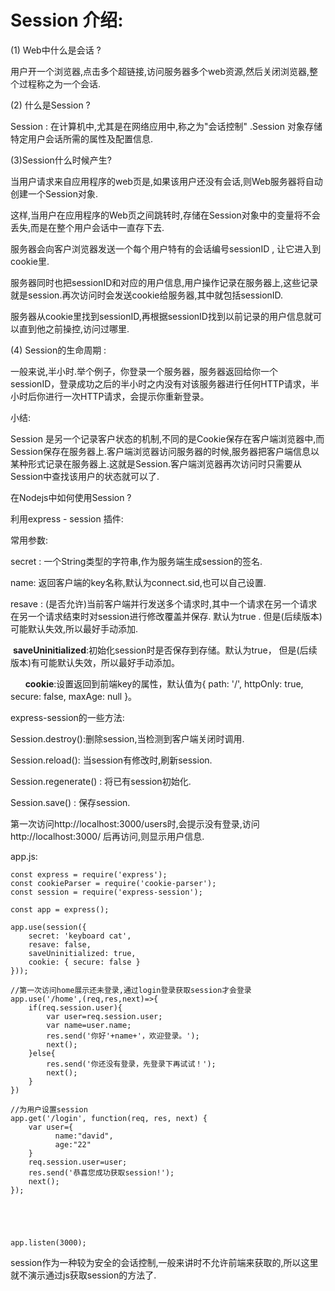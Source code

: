# Session 介绍:

(1) Web中什么是会话 ?

 用户开一个浏览器,点击多个超链接,访问服务器多个web资源,然后关闭浏览器,整个过程称之为一个会话.

(2) 什么是Session ?

 Session : 在计算机中,尤其是在网络应用中,称之为"会话控制" .Session 对象存储特定用户会话所需的属性及配置信息.

(3)Session什么时候产生?

  当用户请求来自应用程序的web页是,如果该用户还没有会话,则Web服务器将自动创建一个Session对象.

  这样,当用户在应用程序的Web页之间跳转时,存储在Session对象中的变量将不会丢失,而是在整个用户会话中一直存下去.

 服务器会向客户浏览器发送一个每个用户特有的会话编号sessionID , 让它进入到cookie里.

 服务器同时也把sessionID和对应的用户信息,用户操作记录在服务器上,这些记录就是session.再次访问时会发送cookie给服务器,其中就包括sessionID.

 服务器从cookie里找到sessionID,再根据sessionID找到以前记录的用户信息就可以直到他之前操控,访问过哪里.

  (4) Session的生命周期 :

  一般来说,半小时.举个例子，你登录一个服务器，服务器返回给你一个sessionID，登录成功之后的半小时之内没有对该服务器进行任何HTTP请求，半小时后你进行一次HTTP请求，会提示你重新登录。 

小结:

 Session 是另一个记录客户状态的机制,不同的是Cookie保存在客户端浏览器中,而Session保存在服务器上.客户端浏览器访问服务器的时候,服务器把客户端信息以某种形式记录在服务器上.这就是Session.客户端浏览器再次访问时只需要从Session中查找该用户的状态就可以了.

在Nodejs中如何使用Session ?

利用express - session 插件:

常用参数:

 secret : 一个String类型的字符串,作为服务端生成session的签名.

 name: 返回客户端的key名称,默认为connect.sid,也可以自己设置.

 resave : (是否允许)当前客户端并行发送多个请求时,其中一个请求在另一个请求在另一个请求结束时对session进行修改覆盖并保存. 默认为true . 但是(后续版本)可能默认失效,所以最好手动添加.

  **saveUninitialized**:初始化session时是否保存到存储。默认为true， 但是(后续版本)有可能默认失效，所以最好手动添加。 

      **cookie**:设置返回到前端key的属性，默认值为{ path: '/', httpOnly: true, secure: false, maxAge: null }。 

express-session的一些方法:

 Session.destroy():删除session,当检测到客户端关闭时调用.

 Session.reload(): 当session有修改时,刷新session.

 Session.regenerate() : 将已有session初始化.

 Session.save() :  保存session.

 第一次访问http://localhost:3000/users时,会提示没有登录,访问http://localhost:3000/ 后再访问,则显示用户信息.

app.js:

```
const express = require('express');
const cookieParser = require('cookie-parser');
const session = require('express-session');

const app = express();

app.use(session({
    secret: 'keyboard cat',
    resave: false,
    saveUninitialized: true,
    cookie: { secure: false }
}));

//第一次访问home展示还未登录,通过login登录获取session才会登录
app.use('/home',(req,res,next)=>{
    if(req.session.user){
        var user=req.session.user;
        var name=user.name;
        res.send('你好'+name+'，欢迎登录。');
        next();
    }else{
        res.send('你还没有登录，先登录下再试试！');
        next();
    }
})

//为用户设置session
app.get('/login', function(req, res, next) {
    var user={
          name:"david",
          age:"22"
    }
    req.session.user=user;
    res.send('恭喜您成功获取session!');
    next();
});





app.listen(3000);
```

session作为一种较为安全的会话控制,一般来讲时不允许前端来获取的,所以这里就不演示通过js获取session的方法了.